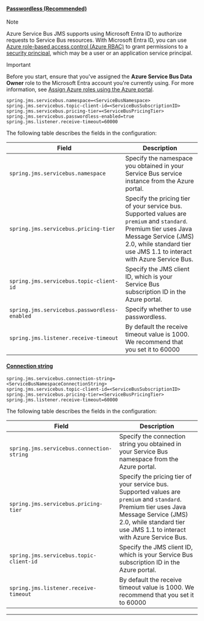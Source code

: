 #### [Passwordless (Recommended)](#tab/passwordless)

> [!NOTE]
> Azure Service Bus JMS supports using Microsoft Entra ID to authorize requests to Service Bus resources. With Microsoft Entra ID, you can use [Azure role-based access control (Azure RBAC)](/azure/role-based-access-control/overview) to grant permissions to a [security principal](/azure/active-directory/develop/app-objects-and-service-principals#service-principal-object), which may be a user or an application service principal.

> [!IMPORTANT]
> Before you start, ensure that you've assigned the **Azure Service Bus Data Owner** role to the Microsoft Entra account you're currently using. For more information, see [Assign Azure roles using the Azure portal](/azure/role-based-access-control/role-assignments-portal).

   ```properties
   spring.jms.servicebus.namespace=<ServiceBusNamespace>
   spring.jms.servicebus.topic-client-id=<ServiceBusSubscriptionID>
   spring.jms.servicebus.pricing-tier=<ServiceBusPricingTier>
   spring.jms.servicebus.passwordless-enabled=true
   spring.jms.listener.receive-timeout=60000
   ```

The following table describes the fields in the configuration:

| Field                                        | Description                                                                                                                                                                                              |
|----------------------------------------------|----------------------------------------------------------------------------------------------------------------------------------------------------------------------------------------------------------|
| `spring.jms.servicebus.namespace`            | Specify the namespace you obtained in your Service Bus service instance from the Azure portal.                                                                                                           |
| `spring.jms.servicebus.pricing-tier`         | Specify the pricing tier of your service bus. Supported values are `premium` and `standard`. Premium tier uses Java Message Service (JMS) 2.0, while standard tier use JMS 1.1 to interact with Azure Service Bus. |
| `spring.jms.servicebus.topic-client-id`      | Specify the JMS client ID, which is your Service Bus subscription ID in the Azure portal.                                                                                                                |
| `spring.jms.servicebus.passwordless-enabled` | Specify whether to use passwordless.                                                                                                                                                                     |
| `spring.jms.listener.receive-timeout`        | By default the receive timeout value is 1000. We recommend that you set it to 60000                                                                                                                      |                                        

#### [Connection string](#tab/connection-string)

   ```properties
   spring.jms.servicebus.connection-string=<ServiceBusNamespaceConnectionString>
   spring.jms.servicebus.topic-client-id=<ServiceBusSubscriptionID>
   spring.jms.servicebus.pricing-tier=<ServiceBusPricingTier>
   spring.jms.listener.receive-timeout=60000
   ```

The following table describes the fields in the configuration:

| Field                                     | Description                                                                                                                                                                                              |
|-------------------------------------------|----------------------------------------------------------------------------------------------------------------------------------------------------------------------------------------------------------|
| `spring.jms.servicebus.connection-string` | Specify the connection string you obtained in your Service Bus namespace from the Azure portal.                                                                                                          |
| `spring.jms.servicebus.pricing-tier`      | Specify the pricing tier of your service bus. Supported values are `premium` and `standard`. Premium tier uses Java Message Service (JMS) 2.0, while standard tier use JMS 1.1 to interact with Azure Service Bus. |
| `spring.jms.servicebus.topic-client-id`   | Specify the JMS client ID, which is your Service Bus subscription ID in the Azure portal.                                                                                                                |
| `spring.jms.listener.receive-timeout`        | By default the receive timeout value is 1000. We recommend that you set it to 60000                                                                                                                      |                                        

---
